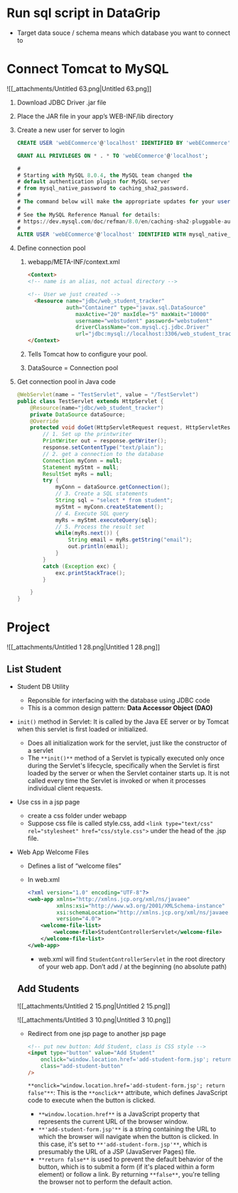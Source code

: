 # Run sql script in DataGrip

- Target data souce / schema means which database you want to connect to

# Connect Tomcat to MySQL

![[_attachments/Untitled 63.png|Untitled 63.png]]

1. Download JDBC Driver .jar file
2. Place the JAR file in your app’s WEB-INF/lib directory
3. Create a new user for server to login
    
    ```SQL
    CREATE USER 'webECommerce'@'localhost' IDENTIFIED BY 'webECommerce';
    
    GRANT ALL PRIVILEGES ON * . * TO 'webECommerce'@'localhost';
    
    #
    # Starting with MySQL 8.0.4, the MySQL team changed the 
    # default authentication plugin for MySQL server 
    # from mysql_native_password to caching_sha2_password.
    #
    # The command below will make the appropriate updates for your user account.
    #
    # See the MySQL Reference Manual for details: 
    # https://dev.mysql.com/doc/refman/8.0/en/caching-sha2-pluggable-authentication.html
    #
    ALTER USER 'webECommerce'@'localhost' IDENTIFIED WITH mysql_native_password BY 'webECommerce';
    ```
    
4. Define connection pool
    1. webapp/META-INF/context.xml
        
        ```HTML
        <Context>
        <!-- name is an alias, not actual directory -->
        
        <!-- User we just created -->
          <Resource name="jdbc/web_student_tracker" 
          			auth="Container" type="javax.sql.DataSource"
                       maxActive="20" maxIdle="5" maxWait="10000"
                       username="webstudent" password="webstudent" 
                       driverClassName="com.mysql.cj.jdbc.Driver"
                       url="jdbc:mysql://localhost:3306/web_student_tracker?useSSL=false&amp;serverTimezone=UTC"/>
        </Context>
        ```
        
    2. Tells Tomcat how to configure your pool.
    3. DataSource = Connection pool
5. Get connection pool in Java code
    
    ```Java
    @WebServlet(name = "TestServlet", value = "/TestServlet")
    public class TestServlet extends HttpServlet {
        @Resource(name="jdbc/web_student_tracker")
        private DataSource dataSource;
        @Override
        protected void doGet(HttpServletRequest request, HttpServletResponse response) throws ServletException, IOException {
            // 1. Set up the printwriter
            PrintWriter out = response.getWriter();
            response.setContentType("text/plain");
            // 2. get a connection to the database
            Connection myConn = null;
            Statement myStmt = null;
            ResultSet myRs = null;
            try {
                myConn = dataSource.getConnection();
                // 3. Create a SQL statements
                String sql = "select * from student";
                myStmt = myConn.createStatement();
                // 4. Execute SQL query
                myRs = myStmt.executeQuery(sql);
                // 5. Process the result set
                while(myRs.next()) {
                    String email = myRs.getString("email");
                    out.println(email);
                }
            }
            catch (Exception exc) {
                exc.printStackTrace();
            }
    
        }
    }
    ```
    

# Project

![[_attachments/Untitled 1 28.png|Untitled 1 28.png]]

## List Student

- Student DB Utility
    - Reponsible for interfacing with the database using JDBC code
    - This is a common design pattern: **Data Accessor Object (DAO)**
- `init()` method in Servlet: It is called by the Java EE server or by Tomcat when this servlet is first loaded or initialized.
    - Does all initialization work for the servlet, just like the constructor of a servlet
    - The `**init()**` method of a Servlet is typically executed only once during the Servlet's lifecycle, specifically when the Servlet is first loaded by the server or when the Servlet container starts up. It is not called every time the Servlet is invoked or when it processes individual client requests.
- Use css in a jsp page
    - create a css folder under webapp
    - Suppose css file is called style.css, add `<link type="text/css" rel="stylesheet" href="css/style.css">` under the head of the .jsp file.
- Web App Welcome Files
    
    - Defines a list of “welcome files”
    - In web.xml
        
        ```XML
        <?xml version="1.0" encoding="UTF-8"?>
        <web-app xmlns="http://xmlns.jcp.org/xml/ns/javaee"
                 xmlns:xsi="http://www.w3.org/2001/XMLSchema-instance"
                 xsi:schemaLocation="http://xmlns.jcp.org/xml/ns/javaee http://xmlns.jcp.org/xml/ns/javaee/web-app_4_0.xsd"
                 version="4.0">
            <welcome-file-list>
                <welcome-file>StudentControllerServlet</welcome-file>
            </welcome-file-list>
        </web-app>
        ```
        
        - web.xml will find `StudentControllerServlet` in the root directory of your web app. Don’t add / at the beginning (no absolute path)
    
    ## Add Students
    
    ![[_attachments/Untitled 2 15.png|Untitled 2 15.png]]
    
    ![[_attachments/Untitled 3 10.png|Untitled 3 10.png]]
    
    - Redirect from one jsp page to another jsp page
        
        ```HTML
        <!-- put new button: Add Student, class is CSS style -->
        <input type="button" value="Add Student"
            onclick="window.location.href='add-student-form.jsp'; return false"
            class="add-student-button"
        />
        ```
        
        `**onclick="window.location.href='add-student-form.jsp'; return false"**`: This is the `**onclick**` attribute, which defines JavaScript code to execute when the button is clicked.
        
        - `**window.location.href**` is a JavaScript property that represents the current URL of the browser window.
        - `**'add-student-form.jsp'**` is a string containing the URL to which the browser will navigate when the button is clicked. In this case, it's set to `**'add-student-form.jsp'**`, which is presumably the URL of a JSP (JavaServer Pages) file.
        - `**return false**` is used to prevent the default behavior of the button, which is to submit a form (if it's placed within a form element) or follow a link. By returning `**false**`, you're telling the browser not to perform the default action.
